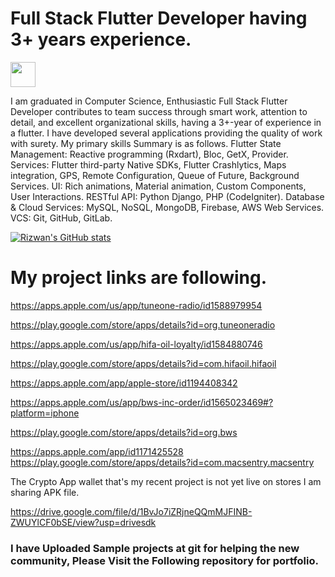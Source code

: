 # Full Stack Flutter Developer having 3+ years experience.

<tr >
    <td ><img src="https://user-images.githubusercontent.com/57150383/117805216-26172900-b272-11eb-9b9d-2be969789a55.png" width="40" height="40"></td>
    
</tr>

I am graduated in Computer Science, Enthusiastic Full Stack Flutter Developer contributes to team 
success through smart work, attention to detail, and excellent organizational skills, having a 3+-year 
of experience in a flutter. I have developed several applications providing the quality of work with 
surety.
My primary skills Summary is as follows.
Flutter State Management: Reactive programming (Rxdart), Bloc, GetX, Provider.
Services: Flutter third-party Native SDKs, Flutter Crashlytics, Maps integration, GPS, 
Remote Configuration, Queue of Future, Background Services.
UI: Rich animations, Material animation, Custom Components, User Interactions.
RESTful API: Python Django, PHP (CodeIgniter).
Database & Cloud Services: MySQL, NoSQL, MongoDB, Firebase, AWS Web Services.
VCS: Git, GitHub, GitLab.

[![Rizwan's GitHub stats](https://github-readme-stats.vercel.app/api?username=rizwanch173)](https://github.com/anuraghazra/github-readme-stats)

# My project links are following.

https://apps.apple.com/us/app/tuneone-radio/id1588979954

https://play.google.com/store/apps/details?id=org.tuneoneradio

https://apps.apple.com/us/app/hifa-oil-loyalty/id1584880746

https://play.google.com/store/apps/details?id=com.hifaoil.hifaoil

https://apps.apple.com/app/apple-store/id1194408342 

https://apps.apple.com/us/app/bws-inc-order/id1565023469#?platform=iphone

https://play.google.com/store/apps/details?id=org.bws

https://apps.apple.com/app/id1171425528
https://play.google.com/store/apps/details?id=com.macsentry.macsentry

The Crypto App wallet that's my recent project is not yet live on stores I am sharing APK file. 

https://drive.google.com/file/d/1BvJo7iZRjneQQmMJFINB-ZWUYlCF0bSE/view?usp=drivesdk

### I have Uploaded Sample projects at git for helping the new community, Please Visit the Following repository for portfolio.
<!---
rizwanch173/rizwanch173 is a ✨ special ✨ repository because its `README.md` (this file) appears on your GitHub profile.
You can click the Preview link to take a look at your changes.
--->
